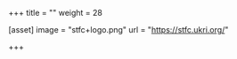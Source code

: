 +++
title = ""
weight = 28

[asset]
  image = "stfc+logo.png"
  url = "https://stfc.ukri.org/"

+++
